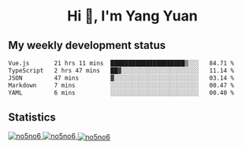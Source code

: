 <h1 align="center">Hi 👋, I'm Yang Yuan</h1>


## My weekly development status
<!--START_SECTION:waka-->

```txt
Vue.js       21 hrs 11 mins  █████████████████████▒░░░   84.71 %
TypeScript   2 hrs 47 mins   ██▓░░░░░░░░░░░░░░░░░░░░░░   11.14 %
JSON         47 mins         ▓░░░░░░░░░░░░░░░░░░░░░░░░   03.14 %
Markdown     7 mins          ░░░░░░░░░░░░░░░░░░░░░░░░░   00.47 %
YAML         6 mins          ░░░░░░░░░░░░░░░░░░░░░░░░░   00.40 %
```

<!--END_SECTION:waka-->

## Statistics
<a href="https://github.com/anuraghazra/github-readme-stats">
  <img src="https://github-readme-stats.vercel.app/api/top-langs/?username=no5no6&theme=dracula" alt="no5no6">
</a>
<a href="https://github.com/anuraghazra/github-readme-stats">
  <img src="https://github-readme-stats.vercel.app/api?username=no5no6&show_icons=true&theme=dracula&line_height=40" alt="no5no6">
</a>
<a href="https://github.com/anuraghazra/github-readme-stats">
  <img align="center" src="https://github-readme-streak-stats.herokuapp.com/?user=no5no6&theme=dracula" alt="no5no6" />
</a>